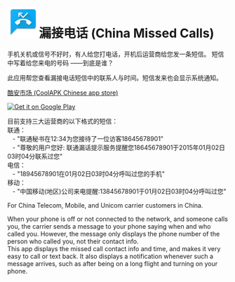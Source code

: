 ![Icon](./app/src/main/res/drawable-hdpi/ic_launcher.png)漏接电话 (China Missed Calls)
=========
手机关机或信号不好时，有人给您打电话，开机后运营商给您发一条短信。
短信中写着给您来电的号码 ——到底是谁？

此应用帮您查看漏接电话短信中的联系人与时间。短信发来也会显示系统通知。

[酷安市场 (CoolAPK Chinese app store)](http://coolapk.com/apk/com.pluscubed.mishuzhushou)

[![Get it on Google Play](http://developer.android.com/images/brand/en_generic_rgb_wo_60.png)](https://play.google.com/store/apps/details?id=com.pluscubed.mishuzhushou)  

目前支持三大运营商的以下格式的短信：  
联通：  
&nbsp;&nbsp;&nbsp;- "联通秘书在12:34为您接待了一位访客18645678901"  
&nbsp;&nbsp;&nbsp;- "尊敬的用户您好: 联通漏话提示服务提醒您18645678901于2015年01月02日03时04分联系过您"  
电信：  
&nbsp;&nbsp;&nbsp;- "18945678901在01月02日03时04分呼叫过您的手机"  
移动：  
&nbsp;&nbsp;&nbsp;- "中国移动(地区)公司来电提醒:13845678901于01月02日03时04分呼叫过您"

For China Telecom, Mobile, and Unicom carrier customers in China. 

When your phone is off or not connected to the network, and someone calls you, the carrier sends a message to your phone saying when and who called you. However, the message only displays the phone number of the person who called you, not their contact info.  
This app displays the missed call contact info and time, and makes it very easy to call or text back. It also displays a notification whenever such a message arrives, such as after being on a long flight and turning on your phone.




